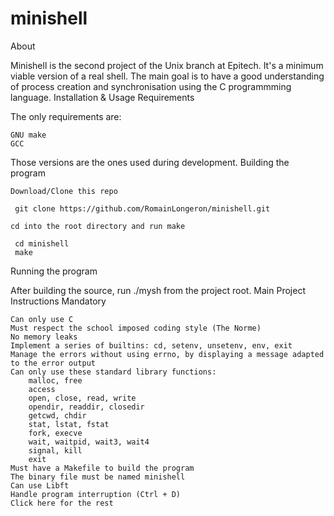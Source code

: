 # minishell

About

Minishell is the second project of the Unix branch at Epitech. It's a minimum viable version of a real shell. The main goal is to have a good understanding of process creation and synchronisation using the C programmming language.
Installation & Usage
Requirements

The only requirements are:

    GNU make
    GCC

Those versions are the ones used during development.
Building the program

    Download/Clone this repo

     git clone https://github.com/RomainLongeron/minishell.git

    cd into the root directory and run make

     cd minishell
     make

Running the program

After building the source, run ./mysh from the project root.
Main Project Instructions
Mandatory

    Can only use C
    Must respect the school imposed coding style (The Norme)
    No memory leaks
    Implement a series of builtins: cd, setenv, unsetenv, env, exit
    Manage the errors without using errno, by displaying a message adapted to the error output
    Can only use these standard library functions:
        malloc, free
        access
        open, close, read, write
        opendir, readdir, closedir
        getcwd, chdir
        stat, lstat, fstat
        fork, execve
        wait, waitpid, wait3, wait4
        signal, kill
        exit
    Must have a Makefile to build the program
    The binary file must be named minishell
    Can use Libft
    Handle program interruption (Ctrl + D)
    Click here for the rest
